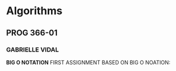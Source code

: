 # Algorithms
## PROG 366-01
### GABRIELLE VIDAL

**BIG O NOTATION**
FIRST ASSIGNMENT BASED ON BIG O NOATION:
